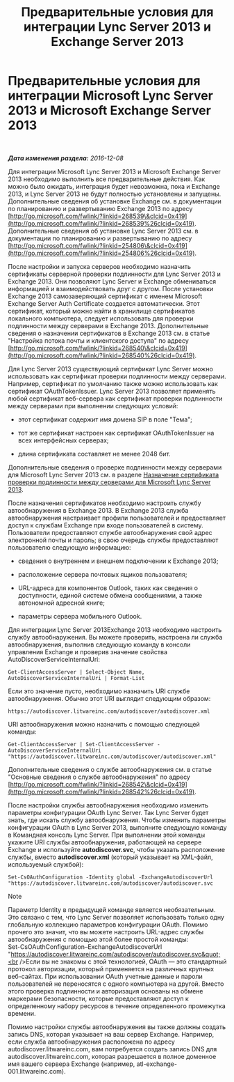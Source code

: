 ﻿---
title: "Предварительные условия для интеграции Lync Server 2013 и Exchange Server 2013"
TOCTitle: "Предварительные условия для интеграции Lync Server 2013 и Exchange Server 2013"
ms:assetid: ea22beb9-c02e-47cb-836d-97a556969052
ms:mtpsurl: https://technet.microsoft.com/ru-ru/library/JJ721919(v=OCS.15)
ms:contentKeyID: 49888242
ms.date: 12/10/2016
mtps_version: v=OCS.15
ms.translationtype: HT
---

# Предварительные условия для интеграции Microsoft Lync Server 2013 и Microsoft Exchange Server 2013

 

_**Дата изменения раздела:** 2016-12-08_

Для интеграции Microsoft Lync Server 2013 и Microsoft Exchange Server 2013 необходимо выполнить все предварительные действия. Как можно было ожидать, интеграция будет невозможна, пока и Exchange 2013, и Lync Server 2013 не будут полностью установлены и запущены. Дополнительные сведения об установке Exchange см. в документации по планированию и развертыванию Exchange 2013 по адресу [http://go.microsoft.com/fwlink/?linkid=268539\&clcid=0x419](http://go.microsoft.com/fwlink/?linkid=268539%26clcid=0x419). Дополнительные сведения об установке Lync Server 2013 см. в документации по планированию и развертыванию по адресу [http://go.microsoft.com/fwlink/?linkid=254806\&clcid=0x419](http://go.microsoft.com/fwlink/?linkid=254806%26clcid=0x419).

После настройки и запуска серверов необходимо назначить сертификаты серверной проверки подлинности для Lync Server 2013 и Exchange 2013. Они позволяют Lync Server и Exchange обмениваться информацией и взаимодействовать друг с другом. После установки Exchange 2013 самозаверяющий сертификат с именем Microsoft Exchange Server Auth Certificate создается автоматически. Этот сертификат, который можно найти в хранилище сертификатов локального компьютера, следует использовать для проверки подлинности между серверами в Exchange 2013. Дополнительные сведения о назначении сертификатов в Exchange 2013 см. в статье "Настройка потока почты и клиентского доступа" по адресу [http://go.microsoft.com/fwlink/?linkid=268540\&clcid=0x419](http://go.microsoft.com/fwlink/?linkid=268540%26clcid=0x419).

Для Lync Server 2013 существующий сертификат Lync Server можно использовать как сертификат проверки подлинности между серверами. Например, сертификат по умолчанию также можно использовать как сертификат OAuthTokenIssuer. Lync Server 2013 позволяет применять любой сертификат веб-сервера как сертификат проверки подлинности между серверами при выполнении следующих условий:

  - этот сертификат содержит имя домена SIP в поле "Тема";

  - тот же сертификат настроен как сертификат OAuthTokenIssuer на всех интерфейсных серверах;

  - длина сертификата составляет не менее 2048 бит.

Дополнительные сведения о проверке подлинности между серверами для Microsoft Lync Server 2013 см. в разделе [Назначение сертификата проверки подлинности между серверами для Microsoft Lync Server 2013](lync-server-2013-assigning-a-server-to-server-authentication-certificate-to-lync-server-2013.md).

После назначения сертификатов необходимо настроить службу автообнаружения в Exchange 2013. В Exchange 2013 служба автообнаружения настраивает профили пользователей и предоставляет доступ к службам Exchange при входе пользователей в систему. Пользователи предоставляют службе автообнаружения свой адрес электронной почты и пароль; в свою очередь службы предоставляют пользователю следующую информацию:

  - сведения о внутреннем и внешнем подключении к Exchange 2013;

  - расположение сервера почтовых ящиков пользователя;

  - URL-адреса для компонентов Outlook, таких как сведения о доступности, единой системе обмена сообщениями, а также автономной адресной книге;

  - параметры сервера мобильного Outlook.

Для интеграции Lync Server 2013Exchange 2013 необходимо настроить службу автообнаружения. Вы можете проверить, настроена ли служба автообнаружения, выполнив следующую команду в консоли управления Exchange и проверив значение свойства AutoDiscoverServiceInternalUri:

    Get-ClientAccessServer | Select-Object Name, AutoDiscoverServiceInternalUri | Format-List

Если это значение пусто, необходимо назначить URI службе автообнаружения. Обычно этот URI выглядит следующим образом:

    https://autodiscover.litwareinc.com/autodiscover/autodiscover.xml

URI автообнаружения можно назначить с помощью следующей команды:

    Get-ClientAccessServer | Set-ClientAccessServer -AutoDiscoverServiceInternalUri "https://autodiscover.litwareinc.com/autodiscover/autodiscover.xml"

Дополнительные сведения о службе автообнаружения см. в статье "Основные сведения о службе автообнаружения" по адресу [http://go.microsoft.com/fwlink/?linkid=268542\&clcid=0x419](http://go.microsoft.com/fwlink/?linkid=268542%26clcid=0x419).

После настройки службы автообнаружения необходимо изменить параметры конфигурации OAuth Lync Server. Так Lync Server будет знать, где искать службу автообнаружения. Чтобы изменить параметры конфигурации OAuth в Lync Server 2013, выполните следующую команду в Командная консоль Lync Server. При выполнении этой команды укажите URI службы автообнаружения, работающей на сервере Exchange и используйте **autodiscover.svc**, чтобы указать расположение службы, вместо **autodiscover.xml** (который указывает на XML-файл, используемый службой):

    Set-CsOAuthConfiguration -Identity global -ExchangeAutodiscoverUrl "https://autodiscover.litwareinc.com/autodiscover/autodiscover.svc

> [!NOTE]  
> Параметр Identity в предыдущей команде является необязательным. Это связано с тем, что Lync Server позволяет использовать только одну глобальную коллекцию параметров конфигурации OAuth. Помимо прочего это значит, что вы можете настроить URL-адрес службы автообнаружения с помощью этой более простой команды:<br />Set-CsOAuthConfiguration–ExchangeAutodiscoverUrl &quot;https://autodiscover.litwareinc.com/autodiscover/autodiscover.svc&quot;<br />Если вы не знакомы с этой технологией, OAuth — это стандартный протокол авторизации, который применяется на различных крупных веб-сайтах. При использовании OAuth учетные данные и пароли пользователей не переносятся с одного компьютера на другой. Вместо этого проверка подлинности и авторизация основаны на обмене маркерами безопасности, которые предоставляют доступ к определенному набору ресурсов в течение определенного промежутка времени.

Помимо настройки службы автообнаружения вы также должны создать запись DNS, которая указывает на ваш сервер Exchange. Например, если служба автообнаружения расположена по адресу autodiscover.litwareinc.com, вам потребуется создать запись DNS для autodiscover.litwareinc.com, которая разрешается в полное доменное имя вашего сервера Exchange (например, atl-exchange-001.litwareinc.com).

